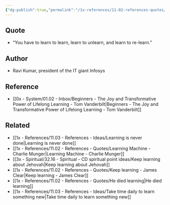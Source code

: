 ```yaml
---
{"dg-publish":true,"permalink":"/1x-references/11-02-references-quotes/you-have-to-learn-to-learn-learn-to-unlearn-and-learn-to-re-learn-ravi-kumar/","title":"You have to learn to learn - learn to unlearn and learn to re-learn - Ravi Kumar","dgShowBacklinks":false}
---
```



## Quote
- “You have to learn to learn, learn to unlearn, and learn to re-learn.”

## Author
- Ravi Kumar, president of the IT giant Infosys

## Reference
- [[0x - System/01.02 - Inbox/Beginners - The Joy and Transformative Power of Lifelong Learning - Tom Vanderbilt\|Beginners - The Joy and Transformative Power of Lifelong Learning - Tom Vanderbilt]]

## Related
- [[1x - References/11.03 - References - Ideas/Learning is never done\|Learning is never done]]
- [[1x - References/11.02 - References - Quotes/Learning Machine - Charlie Munger\|Learning Machine - Charlie Munger]]
- [[3x - Spiritual/32.16 - Spiritual - CD spiritual point ideas/Keep learning about Jehovah\|Keep learning about Jehovah]]
- [[1x - References/11.02 - References - Quotes/Keep learning - James Clear\|Keep learning - James Clear]]
- [[1x - References/11.02 - References - Quotes/He died learning\|He died learning]]
- [[1x - References/11.03 - References - Ideas/Take time daily to learn something new\|Take time daily to learn something new]]